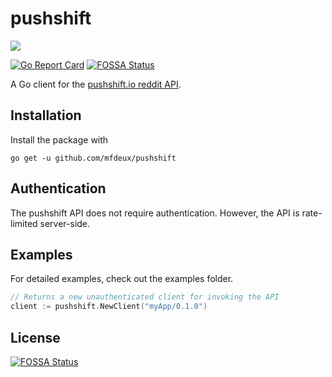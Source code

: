 # pushshift

[![](https://godoc.org/github.com/mfdeux/pushshift?status.svg)](http://godoc.org/github.com/mfdeux/pushshift)

[![Go Report Card](https://goreportcard.com/badge/github.com/mfdeux/pushshift)](https://goreportcard.com/report/github.com/mfdeux/pushshift)
[![FOSSA Status](https://app.fossa.io/api/projects/git%2Bgithub.com%2Fmfdeux%2Fpushshift.svg?type=shield)](https://app.fossa.io/projects/git%2Bgithub.com%2Fmfdeux%2Fpushshift?ref=badge_shield)

A Go client for the [pushshift.io reddit API](https://pushshift.io/api-parameters/).

## Installation

Install the package with

`go get -u github.com/mfdeux/pushshift`

## Authentication

The pushshift API does not require authentication. However, the API is rate-limited server-side.

## Examples

For detailed examples, check out the examples folder.

```Go
// Returns a new unauthenticated client for invoking the API
client := pushshift.NewClient("myApp/0.1.0")

```


## License
[![FOSSA Status](https://app.fossa.io/api/projects/git%2Bgithub.com%2Fmfdeux%2Fpushshift.svg?type=large)](https://app.fossa.io/projects/git%2Bgithub.com%2Fmfdeux%2Fpushshift?ref=badge_large)